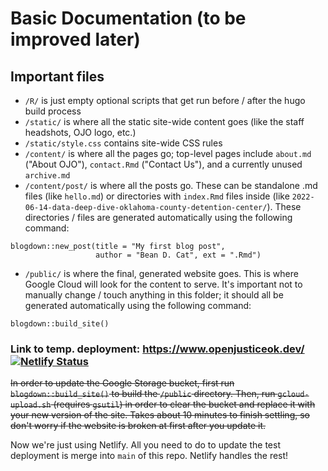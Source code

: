 # Basic Documentation (to be improved later)

## Important files

- `/R/` is just empty optional scripts that get run before / after the hugo build process
- `/static/` is where all the static site-wide content goes (like the staff headshots, OJO logo, etc.)
- `/static/style.css` contains site-wide CSS rules
- `/content/` is where all the pages go; top-level pages include `about.md` ("About OJO"), `contact.Rmd` ("Contact Us"), and a currently unused `archive.md`
- `/content/post/` is where all the posts go. These can be standalone .md files (like `hello.md`) or directories with `index.Rmd` files inside (like `2022-06-14-data-deep-dive-oklahoma-county-detention-center/`). These directories / files are generated automatically using the following command:

```
blogdown::new_post(title = "My first blog post", 
                   author = "Bean D. Cat", ext = ".Rmd")
```

- `/public/` is where the final, generated website goes. This is where Google Cloud will look for the content to serve. It's important not to manually change / touch anything in this folder; it should all be generated automatically using the following command:

```
blogdown::build_site()
```

### Link to temp. deployment: https://www.openjusticeok.dev/ [![Netlify Status](https://api.netlify.com/api/v1/badges/739268fa-1559-4934-9e5b-162bcec06dd8/deploy-status)](https://app.netlify.com/sites/elaborate-faun-09bfc6/deploys)

~~In order to update the Google Storage bucket, first run `blogdown::build_site()` to build the `/public` directory. Then, run `gcloud-upload.sh` (requires `gsutil`) in order to clear the bucket and replace it with your new version of the site. Takes about 10 minutes to finish settling, so don't worry if the website is broken at first after you update it.~~

Now we're just using Netlify. All you need to do to update the test deployment is merge into `main` of this repo. Netlify handles the rest!
